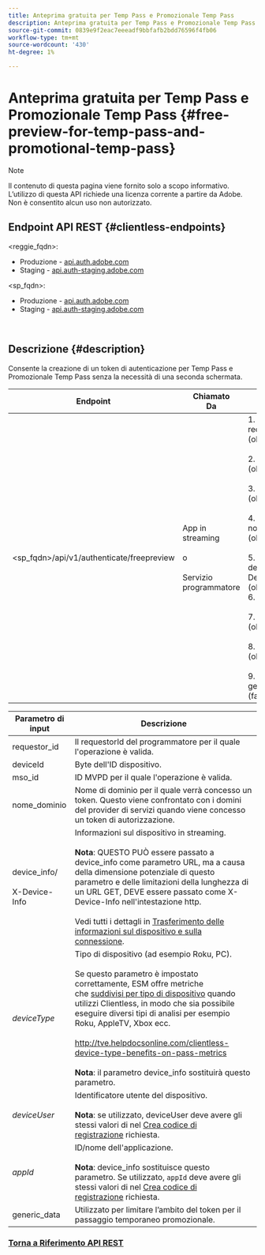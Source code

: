 ```yaml
---
title: Anteprima gratuita per Temp Pass e Promozionale Temp Pass
description: Anteprima gratuita per Temp Pass e Promozionale Temp Pass
source-git-commit: 0839e9f2eac7eeeadf9bbfafb2bdd76596f4fb06
workflow-type: tm+mt
source-wordcount: '430'
ht-degree: 1%

---
```



# Anteprima gratuita per Temp Pass e Promozionale Temp Pass {#free-preview-for-temp-pass-and-promotional-temp-pass}

>[!NOTE]
>
>Il contenuto di questa pagina viene fornito solo a scopo informativo. L’utilizzo di questa API richiede una licenza corrente a partire da Adobe. Non è consentito alcun uso non autorizzato.

## Endpoint API REST {#clientless-endpoints}

&lt;reggie_fqdn>:

* Produzione - [api.auth.adobe.com](http://api.auth.adobe.com/)
* Staging - [api.auth-staging.adobe.com](http://api.auth-staging.adobe.com/)

&lt;sp_fqdn>:

* Produzione - [api.auth.adobe.com](http://api.auth.adobe.com/)
* Staging - [api.auth-staging.adobe.com](http://api.auth-staging.adobe.com/)

</br>

## Descrizione {#description}

Consente la creazione di un token di autenticazione per Temp Pass e Promozionale Temp Pass senza la necessità di una seconda schermata.


| Endpoint | Chiamato  </br>Da | Ingresso   </br>Parametri | HTTP  </br>Metodo | Risposta | HTTP  </br>Risposta |
| --- | --- | --- | --- | --- | --- |
| &lt;sp_fqdn>/api/v1/authenticate/freepreview | App in streaming</br></br>o</br></br>Servizio programmatore | 1. requestor_id (obbligatorio)</br>    </br>2.  deviceId (obbligatorio)</br>    </br>3.  mso_id (obbligatorio)</br>    </br>4.  nome_dominio (obbligatorio)</br>    </br>5.  device_info/X-Device-Info (obbligatorio)</br>6.  deviceType</br>    </br>7.  deviceUser (obsoleto)</br>    </br>8.  appId (obsoleto)</br>    </br>9.  generic_data (facoltativo) | POST | La risposta corretta sarà No Content (Nessun contenuto) 204, il che indica che il token è stato creato correttamente ed è pronto per l’uso per i flussi di autenticazione. | 204 - Nessun contenuto   </br>400 - Richiesta errata |

<div>


| Parametro di input | Descrizione |
| --- | --- |
| requestor_id | Il requestorId del programmatore per il quale l&#39;operazione è valida. |
| deviceId | Byte dell&#39;ID dispositivo. |
| mso_id | ID MVPD per il quale l&#39;operazione è valida. |
| nome_dominio | Nome di dominio per il quale verrà concesso un token. Questo viene confrontato con i domini del provider di servizi quando viene concesso un token di autorizzazione. |
| device_info/</br></br>X-Device-Info | Informazioni sul dispositivo in streaming.</br></br>**Nota**: QUESTO PUÒ essere passato a device_info come parametro URL, ma a causa della dimensione potenziale di questo parametro e delle limitazioni della lunghezza di un URL GET, DEVE essere passato come X-Device-Info nell&#39;intestazione http. </br></br>Vedi tutti i dettagli in [Trasferimento delle informazioni sul dispositivo e sulla connessione](http://tve.helpdocsonline.com/passing-device-information). |
| _deviceType_ | Tipo di dispositivo (ad esempio Roku, PC).</br></br>Se questo parametro è impostato correttamente, ESM offre metriche che [suddivisi per tipo di dispositivo](http://tve.helpdocsonline.com/esm-overview$clientless_device_type) quando utilizzi Clientless, in modo che sia possibile eseguire diversi tipi di analisi per esempio Roku, AppleTV, Xbox ecc.</br></br>http://tve.helpdocsonline.com/clientless-device-type-benefits-on-pass-metrics </br></br>**Nota**: il parametro device_info sostituirà questo parametro. |
| _deviceUser_ | Identificatore utente del dispositivo.</br></br>**Nota**: se utilizzato, deviceUser deve avere gli stessi valori di nel [Crea codice di registrazione](http://tve.helpdocsonline.com/registration-code-request) richiesta. |
| _appId_ | ID/nome dell&#39;applicazione. </br></br>**Nota**: device_info sostituisce questo parametro. Se utilizzato, `appId` deve avere gli stessi valori di nel [Crea codice di registrazione](http://tve.helpdocsonline.com/create-registration-page-/-login-uri) richiesta. |
| generic_data | Utilizzato per limitare l’ambito del token per il passaggio temporaneo promozionale. |


### [Torna a Riferimento API REST](http://tve.helpdocsonline.com/rest-api-reference)

